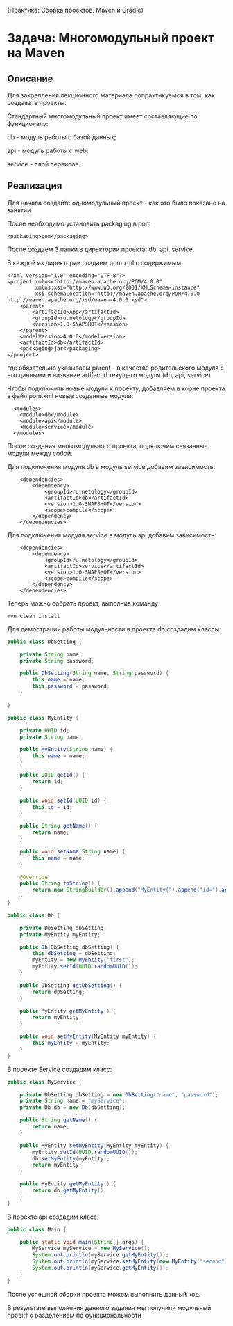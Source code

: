 (Практика: Сборка проектов. Maven и Gradle)

# Задача: Многомодульный проект на Maven

## Описание
Для закрепления лекционного материала попрактикуемся в том, как создавать проекты. 

Стандартный многомодульный проект имеет составляющие по функционалу:

db - модуль работы с базой данных;

api - модуль работы с web;

service - слой сервисов.

## Реализация

Для начала создайте одномодульный проект - как это было показано на занятии.

После необходимо установить packaging в pom

```pom
<packaging>pom</packaging>
``` 

После создаем 3 папки в директории проекта: db, api, service.

В каждой из директории создаем pom.xml c содержимым:

```pom
<?xml version="1.0" encoding="UTF-8"?>
<project xmlns="http://maven.apache.org/POM/4.0.0"
         xmlns:xsi="http://www.w3.org/2001/XMLSchema-instance"
         xsi:schemaLocation="http://maven.apache.org/POM/4.0.0 http://maven.apache.org/xsd/maven-4.0.0.xsd">
    <parent>
        <artifactId>App</artifactId>
        <groupId>ru.netology</groupId>
        <version>1.0-SNAPSHOT</version>
    </parent>
    <modelVersion>4.0.0</modelVersion>
    <artifactId>db</artifactId>
    <packaging>jar</packaging>
</project>
``` 

где обязательно указываем parent - в качестве родительского модуля с его данными и 
название artifactId текущего модуля (db, api, service) 

Чтобы подключить новые модули к проекту, добавляем в корне проекта в файл pom.xml новые созданные модули:

```pom
  <modules>
    <module>db</module>
    <module>api</module>
    <module>service</module>
  </modules> 
``` 

После создания многомодульного проекта, подключим связанные модули между собой.
 
Для подключения модуля db в модуль  service добавим зависимость:

```pom
    <dependencies>
        <dependency>
            <groupId>ru.netology</groupId>
            <artifactId>db</artifactId>
            <version>1.0-SNAPSHOT</version>
            <scope>compile</scope>
        </dependency>
    </dependencies>
```  

Для подключения модуля service в модуль api добавим зависимость:

```pom
    <dependencies>
        <dependency>
            <groupId>ru.netology</groupId>
            <artifactId>service</artifactId>
            <version>1.0-SNAPSHOT</version>
            <scope>compile</scope>
        </dependency>
    </dependencies> 
```

Теперь можно собрать проект, выполнив команду: 

```shell script
mvn clean install
``` 

Для демострации работы модульности в проекте db создадим классы:

```java
public class DbSetting {

    private String name;
    private String password;

    public DbSetting(String name, String password) {
        this.name = name;
        this.password = password;
    }

}
```

```java
public class MyEntity {

    private UUID id;
    private String name;

    public MyEntity(String name) {
        this.name = name;
    }

    public UUID getId() {
        return id;
    }

    public void setId(UUID id) {
        this.id = id;
    }

    public String getName() {
        return name;
    }

    public void setName(String name) {
        this.name = name;
    }

    @Override
    public String toString() {
        return new StringBuilder().append("MyEntity{").append("id=").append(id).append(", name='").append(name).append('\'').append('}').toString();
    }
}
```

```java
public class Db {

    private DbSetting dbSetting;
    private MyEntity myEntity;

    public Db(DbSetting dbSetting) {
        this.dbSetting = dbSetting;
        myEntity = new MyEntity("first");
        myEntity.setId(UUID.randomUUID());
    }

    public DbSetting getDbSetting() {
        return dbSetting;
    }

    public MyEntity getMyEntity() {
        return myEntity;
    }

    public void setMyEntity(MyEntity myEntity) {
        this.myEntity = myEntity;
    }
}
```

В проекте Service создадим класс:

```java
public class MyService {

    private DbSetting dbSetting = new DbSetting("name", "password");
    private String name = "myService";
    private Db db = new Db(dbSetting);

    public String getName() {
        return name;
    }

    public MyEntity setMyEntity(MyEntity myEntity) {
        myEntity.setId(UUID.randomUUID());
        db.setMyEntity(myEntity);
        return myEntity;
    }

    public MyEntity getMyEntity() {
        return db.getMyEntity();
    }
}
```

В проекте api создадим класс:

```java
public class Main {

    public static void main(String[] args) {
        MyService myService = new MyService();
        System.out.println(myService.getMyEntity());
        System.out.println(myService.setMyEntity(new MyEntity("second")));
        System.out.println(myService.getMyEntity());
    }
}
```

После успешной сборки проекта можем выполнить данный код. 

В результате выполнения данного задания мы получили модульный проект с разделением по функциональности
